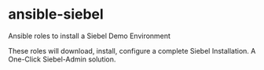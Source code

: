 # ansible-siebel
Ansible roles to install a Siebel Demo Environment

These roles will download, install, configure a complete Siebel Installation.
A One-Click Siebel-Admin solution.
